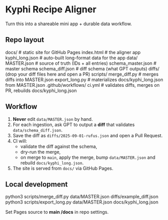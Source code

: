 # Kyphi Recipe Aligner

Turn this into a shareable mini app + durable data workflow.

## Repo layout

docs/ # static site for GitHub Pages
index.html # the aligner app
kyphi_long.json # auto-built long-format data for the app
data/
MASTER.json # source of truth (IDs + all entries)
schema_master.json # master schema
schema_diff.json # diff schema (what GPT outputs)
diffs/
(drop your diff files here and open a PR)
scripts/
merge_diff.py # merges diffs into MASTER.json
export_long.py # materializes docs/kyphi_long.json from MASTER.json
.github/workflows/
ci.yml # validates diffs, merges on PR, rebuilds docs/kyphi_long.json


## Workflow
1. **Never** edit `data/MASTER.json` by hand.
2. For each ingestion, ask GPT to output a **diff** that validates `data/schema_diff.json`.
3. Save the diff as `diffs/2025-09-01-rufus.json` and open a Pull Request.
4. CI will:
   - validate the diff against the schema,
   - dry-run the merge,
   - on merge to `main`, apply the merge, bump `data/MASTER.json` and rebuild `docs/kyphi_long.json`.
5. The site is served from `docs/` via GitHub Pages.

## Local development

python3 scripts/merge_diff.py data/MASTER.json diffs/example_diff.json
python3 scripts/export_long.py data/MASTER.json docs/kyphi_long.json


Set Pages source to **main /docs** in repo settings.